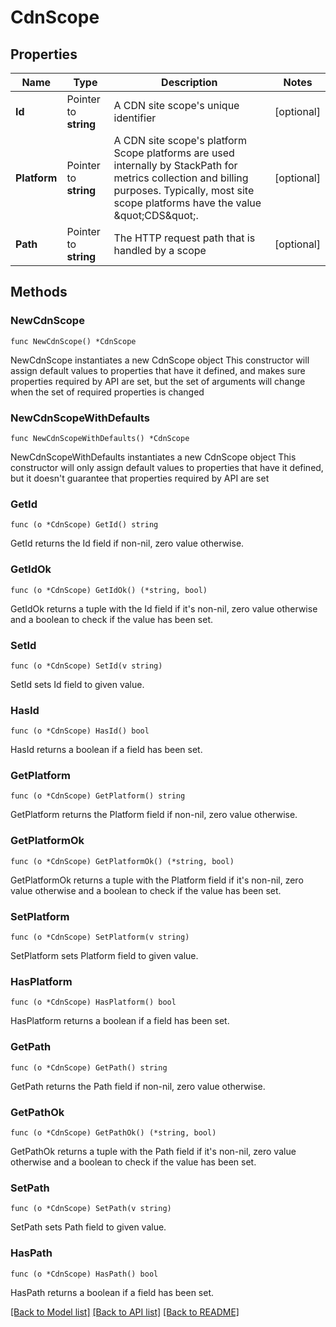 # CdnScope

## Properties

Name | Type | Description | Notes
------------ | ------------- | ------------- | -------------
**Id** | Pointer to **string** | A CDN site scope&#39;s unique identifier | [optional] 
**Platform** | Pointer to **string** | A CDN site scope&#39;s platform  Scope platforms are used internally by StackPath for metrics collection and billing purposes. Typically, most site scope platforms have the value \&quot;CDS\&quot;. | [optional] 
**Path** | Pointer to **string** | The HTTP request path that is handled by a scope | [optional] 

## Methods

### NewCdnScope

`func NewCdnScope() *CdnScope`

NewCdnScope instantiates a new CdnScope object
This constructor will assign default values to properties that have it defined,
and makes sure properties required by API are set, but the set of arguments
will change when the set of required properties is changed

### NewCdnScopeWithDefaults

`func NewCdnScopeWithDefaults() *CdnScope`

NewCdnScopeWithDefaults instantiates a new CdnScope object
This constructor will only assign default values to properties that have it defined,
but it doesn't guarantee that properties required by API are set

### GetId

`func (o *CdnScope) GetId() string`

GetId returns the Id field if non-nil, zero value otherwise.

### GetIdOk

`func (o *CdnScope) GetIdOk() (*string, bool)`

GetIdOk returns a tuple with the Id field if it's non-nil, zero value otherwise
and a boolean to check if the value has been set.

### SetId

`func (o *CdnScope) SetId(v string)`

SetId sets Id field to given value.

### HasId

`func (o *CdnScope) HasId() bool`

HasId returns a boolean if a field has been set.

### GetPlatform

`func (o *CdnScope) GetPlatform() string`

GetPlatform returns the Platform field if non-nil, zero value otherwise.

### GetPlatformOk

`func (o *CdnScope) GetPlatformOk() (*string, bool)`

GetPlatformOk returns a tuple with the Platform field if it's non-nil, zero value otherwise
and a boolean to check if the value has been set.

### SetPlatform

`func (o *CdnScope) SetPlatform(v string)`

SetPlatform sets Platform field to given value.

### HasPlatform

`func (o *CdnScope) HasPlatform() bool`

HasPlatform returns a boolean if a field has been set.

### GetPath

`func (o *CdnScope) GetPath() string`

GetPath returns the Path field if non-nil, zero value otherwise.

### GetPathOk

`func (o *CdnScope) GetPathOk() (*string, bool)`

GetPathOk returns a tuple with the Path field if it's non-nil, zero value otherwise
and a boolean to check if the value has been set.

### SetPath

`func (o *CdnScope) SetPath(v string)`

SetPath sets Path field to given value.

### HasPath

`func (o *CdnScope) HasPath() bool`

HasPath returns a boolean if a field has been set.


[[Back to Model list]](../README.md#documentation-for-models) [[Back to API list]](../README.md#documentation-for-api-endpoints) [[Back to README]](../README.md)


